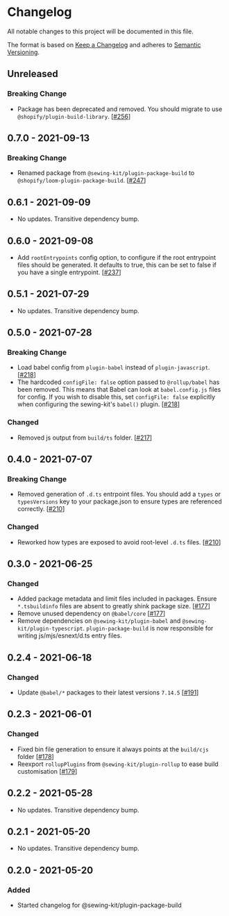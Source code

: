 # Changelog

All notable changes to this project will be documented in this file.

The format is based on [Keep a Changelog](http://keepachangelog.com/en/1.0.0/)
and adheres to [Semantic Versioning](http://semver.org/spec/v2.0.0.html).

## Unreleased

### Breaking Change

- Package has been deprecated and removed. You should migrate to use `@shopify/plugin-build-library`. [[#256](https://github.com/Shopify/loom/pull/256)]

## 0.7.0 - 2021-09-13

### Breaking Change

- Renamed package from `@sewing-kit/plugin-package-build` to `@shopify/loom-plugin-package-build`. [[#247](https://github.com/Shopify/loom/pull/247)]

## 0.6.1 - 2021-09-09

- No updates. Transitive dependency bump.

## 0.6.0 - 2021-09-08

- Add `rootEntrypoints` config option, to configure if the root entrypoint files should be generated. It defaults to true, this can be set to false if you have a single entrypoint. [[#237](https://github.com/Shopify/loom/pull/237)]

## 0.5.1 - 2021-07-29

- No updates. Transitive dependency bump.

## 0.5.0 - 2021-07-28

### Breaking Change

- Load babel config from `plugin-babel` instead of `plugin-javascript`. [[#218](https://github.com/Shopify/loom/pull/218)]
- The hardcoded `configFile: false` option passed to `@rollup/babel` has been removed. This means that Babel can look at `babel.config.js` files for config. If you wish to disable this, set `configFile: false` explicitly when configuring the sewing-kit's `babel()` plugin. [[#218](https://github.com/Shopify/loom/pull/218)]

### Changed

- Removed js output from `build/ts` folder. [[#217](https://github.com/Shopify/loom/pull/217)]

## 0.4.0 - 2021-07-07

### Breaking Change

- Removed generation of `.d.ts` entrpoint files. You should add a `types` or `typesVersions` key to your package.json to ensure types are referenced correctly. [[#210](https://github.com/Shopify/loom/pull/210)]

### Changed

- Reworked how types are exposed to avoid root-level `.d.ts` files. [[#210](https://github.com/Shopify/loom/pull/210)]

## 0.3.0 - 2021-06-25

### Changed

- Added package metadata and limit files included in packages. Ensure `*.tsbuildinfo` files are absent to greatly shink package size. [[#177](https://github.com/Shopify/loom/pull/177)]
- Remove unused dependency on `@babel/core` [[#177](https://github.com/Shopify/loom/pull/177)]
- Remove dependencies on `@sewing-kit/plugin-babel` and `@sewing-kit/plugin-typescript`. `plugin-package-build` is now responsible for writing js/mjs/esnext/d.ts entry files.

## 0.2.4 - 2021-06-18

### Changed

- Update `@babel/*` packages to their latest versions `7.14.5` [[#191](https://github.com/Shopify/loom/pull/191)]

## 0.2.3 - 2021-06-01

### Changed

- Fixed bin file generation to ensure it always points at the `build/cjs` folder [[#178](https://github.com/Shopify/loom/pull/178)]
- Reexport `rollupPlugins` from `@sewing-kit/plugin-rollup` to ease build customisation [[#179](https://github.com/Shopify/loom/pull/179)]

## 0.2.2 - 2021-05-28

- No updates. Transitive dependency bump.

## 0.2.1 - 2021-05-20

- No updates. Transitive dependency bump.

## 0.2.0 - 2021-05-20

### Added

- Started changelog for @sewing-kit/plugin-package-build
